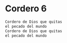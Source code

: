 # Cordero 6

```bash
Cordero de Dios que quitas
el pecado del mundo
Cordero de Dios que quitas
el pecado del mundo

```
